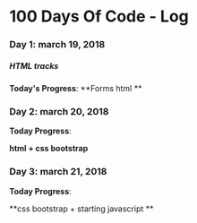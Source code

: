 # 100 Days Of Code - Log

### Day 1: march 19, 2018
##### HTML tracks

**Today's Progress**: 
**Forms html **


### Day 2: march 20, 2018

**Today Progress**: 


**html + css bootstrap**

### Day 3: march 21, 2018

**Today Progress**:

**css bootstrap + starting javascript **
